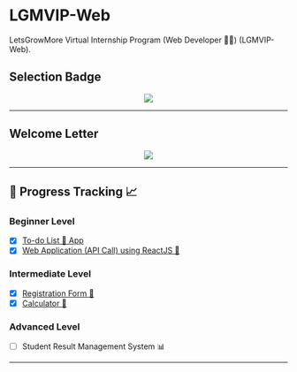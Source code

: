 # LGMVIP-Web

LetsGrowMore Virtual Internship Program (Web Developer 👨‍💻) (LGMVIP-Web).

## Selection Badge

<p align="center">
        <a href="#"><img src="https://i.postimg.cc/N0LTb8Gr/WebDev.png" /></a>
</p>

---

## Welcome Letter

<p align="center">
        <a href="#"><img src="https://i.postimg.cc/kMLSsRL2/UMAIR-SHABBIR-Welcome-Letter.jpg" /></a>
</p>

---

## 🏁 Progress Tracking 📈

### Beginner Level

- [x] [To-do List 📃 App](https://ixpdk5.csb.app)
- [x] [Web Application (API Call) using ReactJS 📱](https://m67qbl.csb.app)

### Intermediate Level

- [x] [Registration Form 📝](https://bik49f.csb.app)
- [x] [Calculator 🧮](https://ev52fn.csb.app)

### Advanced Level

- [ ] Student Result Management System 📊

---

